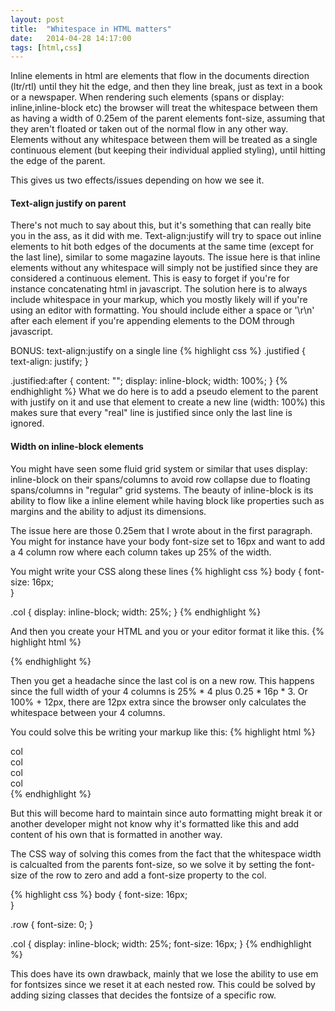 ```yaml
---
layout: post
title:  "Whitespace in HTML matters"
date:   2014-04-28 14:17:00
tags: [html,css]
---
```


Inline elements in html are elements that flow in the documents direction (ltr/rtl) until they hit the edge, and then they line break, just as text in a book or a newspaper. When rendering such elements (spans or display: inline,inline-block etc) the browser will treat the whitespace between them as having a width of 0.25em of the parent elements font-size, assuming that they aren't floated or taken out of the normal flow in any other way. Elements without any whitespace between them will be treated as a single continuous element (but keeping their individual applied styling), until hitting  the edge of the parent.

This gives us two effects/issues depending on how we see it.

#### Text-align justify on parent
There's not much to say about this, but it's something that can really bite you in the ass, as it did with me. Text-align:justify will try to space out inline elements to hit both edges of the documents at the same time (except for the last line), similar to some magazine layouts. The issue here is that inline elements without any whitespace will simply not be justified since they are considered a continuous element. This is easy to forget if you're for instance concatenating html in javascript. The solution here is to always include whitespace in your markup, which you mostly likely will if you're using an editor with formatting. You should include either a space or '\r\n' after each element if you're appending elements to the DOM through javascript.

BONUS: text-align:justify on a single line
{% highlight css %}
.justified {
    text-align: justify;
}

.justified:after {
    content: "";
    display: inline-block;
    width: 100%;
}
{% endhighlight %}
What we do here is to add a pseudo element to the parent with justify on it and use that element to create a new line (width: 100%) this makes sure that every "real" line is justified since only the last line is ignored.


#### Width on inline-block elements
You might have seen some fluid grid system or similar that uses display: inline-block on their spans/columns to avoid row collapse due to floating spans/columns in "regular" grid systems. The beauty of inline-block is its ability to flow like a inline element while having block like properties such as margins and the ability to adjust its dimensions.

The issue here are those 0.25em that I wrote about in the first paragraph. You might for instance have your body font-size set to 16px and want to add a 4 column row where each column takes up 25% of the width.

You might write your CSS along these lines
{% highlight css %}
body {
    font-size: 16px;    
}

.col {
    display: inline-block;
    width: 25%;
}
{% endhighlight %}

And then you create your HTML and you or your editor format it like this.
{% highlight html %}
<div class="row">
    <div class="col"></div>
    <div class="col"></div>
    <div class="col"></div>
    <div class="col"></div>
</div>
{% endhighlight %}

Then you get a headache since the last col is on a new row. This happens since the full width of your 4 columns is 25% * 4 plus 0.25 * 16p * 3. Or 100% + 12px, there are 12px extra since the browser only calculates the whitespace between your 4 columns.

You could solve this be writing your markup like this:
{% highlight html %}
<div class="row"><div class="col">col</div><div class="col">col</div><div class="col">col</div><div class="col">col</div></div>
{% endhighlight %}

But this will become hard to maintain since auto formatting might break it or another developer might not know why it's formatted like this and add content of his own that is formatted in another way.

The CSS way of solving this comes from the fact that the whitespace width is calcualted from the parents font-size, so we solve it by setting the font-size of the row to zero and add a font-size property to the col.

{% highlight css %}
body {
    font-size: 16px;    
}

.row {
    font-size: 0;
}

.col {
    display: inline-block;
    width: 25%;
    font-size: 16px;
}
{% endhighlight %}

This does have its own drawback, mainly that we lose the ability to use em for fontsizes since we reset it at each nested row. This could be solved by adding sizing classes that decides the fontsize of a specific row.